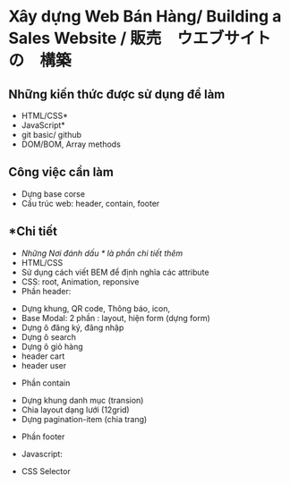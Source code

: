# Xây dựng Web Bán Hàng/ Building a Sales Website / 販売　ウエブサイト　の　構築

## Những kiến thức được sử dụng để làm
- HTML/CSS*
- JavaScript*
- git basic/ github
- DOM/BOM, Array methods

## Công việc cần làm  
- Dựng base corse
- Cấu trúc web: header, contain, footer

## *Chi tiết
- *Những Nơi đánh dấu * là phần chi tiết thêm*
- HTML/CSS
- Sử dụng cách viết BEM để định nghĩa các attribute
- CSS: root, Animation, reponsive
- Phần header: 
+  Dựng khung, QR code, Thông báo, icon,
+  Base Modal: 2 phần : layout, hiện form (dựng form)
+  Dựng ô đăng ký, đăng nhập
+  Dựng ô search
+  Dựng ô giỏ hàng
+  header cart
+  header user
- Phần contain
+  Dựng khung danh mục (transion)
+  Chia layout dạng lưới (12grid)
+  Dựng pagination-item (chia trang)
- Phần footer 

- Javascript:
+ CSS Selector
